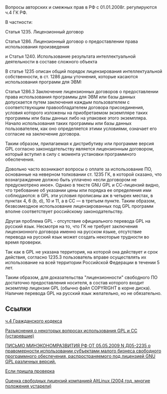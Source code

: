 Вопросы авторских и смежных прав в РФ с 01.01.2008г. регулируются ч.4 ГК
РФ.

В частности:

Статья 1235. Лицензионный договор

Статья 1286. Лицензионный договор о предоставлении права использования
произведения

и Статья 1240. Использование результата интеллектуальной деятельности в
составе сложного объекта

В статье 1235 описан общий порядок лицензирования интеллектуальной
собственности, в ст. 1286 даны уточнения, которые касаются
использования программ для ЭВМ:

Статья 1286.3 Заключение лицензионных договоров о предоставлении права
использования программы для ЭВМ или базы данных допускается путем
заключения каждым пользователем с соответствующим правообладателем
договора присоединения, условия которого изложены на приобретаемом
экземпляре таких программы или базы данных либо на упаковке этого
экземпляра. Начало использования таких программы или базы данных
пользователем, как оно определяется этими условиями, означает его
согласие на заключение договора.

Таким образом, прилагаемая к дистрибутиву или программе версия GPL
согласно законодательству является лицензионным договором, который
вступил в силу с момента установки программного обеспечения.

Довольно часто возникают вопросы о оплате за использование ПО,
основанные на неверном толковании ст. 1235 ГК, в которой
сказано, что вознаграждение должно быть уплачено «если договором
не предусмотрено иное». Однако в тексте GNU GPL и СС-лицензий видно,
что требование об указании цены или порядка ее определения ими
соблюдаются: в GPL эти условия прописаны аж в четырех местах, в
пунктах 4, 6 (b, d), 10 и 11, а в СС — в третьем пункте. Таким образом,
безвозмездное использование лицензированных под GPL программ вполне
соответствует российскому законодательству.

Другая проблема GPL - отсутствие официального перевода GPL на русский
язык. Несмотря на то, что ГК не требует заключения лицензионного
договора именно на русском языке, отсутствие перевода на русский
язык может создать некоторые трудности во время проверки.

Так как в GPL не указана территория, на которой она действует и срок
действия, согласно 1235.3 пользователь вправе осуществлять их
использование на всей территории Российской Федерации в течении 5
лет.

Таким образом, для доказательства "лицензионности" свободного ПО
достаточно предоставления носителя, в состав которого входит
экземпляр лицензии GPL (обычно файл COPYRIGHT в корне диска).
Наличие перевода GPL на русский язык желательно, но не
обязательно.

## Ссылки

[ч.4 Гражданского
кодекса](http://www.internet-law.ru/law/kodeks/gk4.htm)

[Разъяснения о некоторых вопросах использования GPL и СС
(устаревшие)](http://www.webplanet.ru/knowhow/law/protasov/2008/03/27/gpl_translation2.html)

[ПИСЬМО МИНЭКОНОМРАЗВИТИЯ РФ ОТ 05.05.2009 N Д05-2235 о правомерности
использовании субъектами малого бизнеса свободного программного
обеспечения, распространяемого под лицензией GNU GPL различных
версий.](http://www.subschet.ru/subschet.nsf/docs/0C3E2997FDF34C30C32576220019BE2D.html)

[Если пришла проверка](http://habrahabr.ru/blogs/infosecurity/87748/)

[Оценка свободных лицензий компанией AltLinux (2004 год, многие
положения
устарели)](http://www.altlinux.ru/media/otchet_dlia_publikacii/part4.html)

